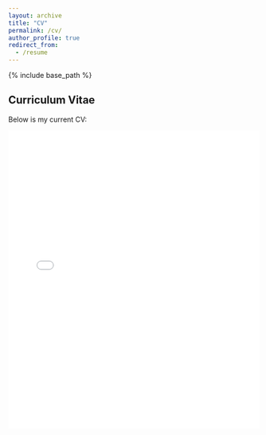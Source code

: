 ```yaml
---
layout: archive
title: "CV"
permalink: /cv/
author_profile: true
redirect_from:
  - /resume
---
```


{% include base_path %}
## Curriculum Vitae

Below is my current CV:

<embed src="{{ site.baseurl }}/files/CV_MaxElliott.pdf" type="application/pdf" width="100%" height="600px" />